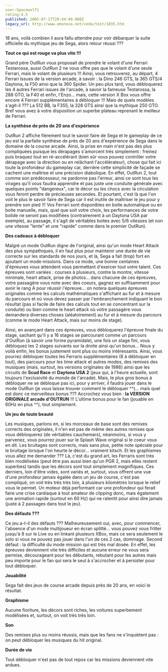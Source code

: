 ```yaml
---
user:Spacewolf1
rating:4.5
published: 2005-07-17T20:44:49.000Z
legacy_url: http://www.emunova.net/veda/test/1035.htm
---
```

18 ans, voilà combien il aura fallu attendre pour voir débarquer la suite officielle du mythique jeu de Sega, alors retour réussi ???  

  

**Tout ce qui est rouge va plus vite !!!**  

Grand père OutRun vous proposait de prendre le volant d'une Ferrari Testarossa, aussi OutRun 2 ne vous offre pas que le volant d'une seule Ferrari, mais le volant de plusieurs !!! Ainsi, vous retrouverez, au départ, 4 Ferrari issues de la version arcade, à savoir : la Dino 246 GTS, la 365 GTS/4 Daytona, la F50 ainsi que la 360 Spider. Un peu plus tard, vous débloquerez les 4 autres Ferrari issues de l'arcade, à savoir la fameuse Testarossa, la 288 GTO, la F40 et enfin, l'Enzo... mais, cette version X Box vous offre encore 4 Ferrari supplémentaires à débloquer !!! Mais de quels modèles s'agit-il ??? La 512 BB, la F355, la 328 GTS ainsi que la mythique 250 GTO. Bref vous avez à votre disposition un superbe plateau reprenant le meilleur de Ferrari.  

  

**La synthèse de près de 20 ans d'expérience**  

OutRun 2 affiche fièrement tout le savoir faire de Sega et le gameplay de ce jeu est la parfaite synthèse de près de 20 ans d'expérience de Sega dans le domaine de la course arcade. Ainsi, la prise en main n'est pas des plus compliquées puisque les dérapages s'amorcent très simplement : freinez puis braquez tout en ré-accélérant (bien sûr vous pouvez contrôler votre dérapage avec la direction ou en relâchant l'accélérateur), chose qui fait ici toute la profondeur du gameplay car, derrière cette simplicité de façade se cachent une maîtrise et une précision diabolique. En effet, OutRun 2, tout comme son prédécesseur, ne pardonne pas l'erreur, ainsi ce sont tous les virages qu'il vous faudra apprendre et pas juste une conduite générale avec quelques points "dangereux", car le décor ou les chocs avec la circulation vous feront perdre de précieuses secondes. Et pourtant, c'est là que l'on voit le plus le savoir faire de Sega car il est inutile de maîtriser le jeu pour y prendre son pied !!! Vos Ferrari sont disponibles en boite automatique ou en boite manuelle, mais, quel que soit votre choix, les performances de votre bolide ne seront pas modifiées (contrairement à un Daytona USA par exemple), au passage, il s'agit de véritables boites avec 5/6 vitesses (et non une vitesse "lente" et une "rapide" comme dans le premier OutRun).  

  

**Des cadeaux à débloquer**  

Malgré un mode OutRun digne de l'original, ainsi qu'un mode Heart Attack des plus sympathiques, il en faut plus pour maintenir une durée de vie correcte sur les standards de nos jours, et là, Sega a fait (trop) fort en ajoutant un mode missions. Dans ce mode, une bonne centaines d'épreuves vous attendent vous permettant d'exercer tout votre talent. Ces épreuves sont variées : courses à plusieurs, contre la montre, vitesse minimale, heart attack, prise de photos... dans chacune de ces épreuves, votre passagère vous note avec des coeurs, gagnez en suffisamment pour avoir le rang A pour réussir l'épreuve... on notera quelques épreuves originales comme les calculs mathématiques s'affichant au fur et à mesure du parcours et où vous devez passer par l'embranchement indiquant le bon résultat (pas si facile de faire des calculs tout en se concentrant sur la conduite) ou bien comme le heart attack où votre passagère vous demandera diverses choses (aléatoirement) au fur et à mesure du parcours (comme le mode Heart Attack, mais sur moins de stage).  

  

Ainsi, en avançant dans ces épreuves, vous débloquerez l'épreuve finale du stage, sachant qu'il y a 16 stages se parcourant comme un parcours d'OutRun (à savoir une forme pyramidale), une fois un stage fini, vous débloquez les 2 stages suivants sur la droite ainsi qu'un bonus... Nous y voilà enfin, les bonus justement sont plus ou moins intéressants. Ainsi, vous pourrez débloquer toutes les Ferraris supplémentaires (8 à débloquer en tout), des parcours pour les time attack et autres modes, des remixes des musiques (mais, surtout, les versions originales de 1986) ainsi que les circuits de **Scud Race** et **Daytona USA 2** (jeux qui, à l'heure actuelle, sont toujours l'exclusivité du monde de l'arcade). Mais, le plus gros bonus à débloquer ne se débloque pas ici, pour y arriver, il faudra jouer dans le mode OutRun (je vous laisse trouver comment le débloquer ^^)... mais quel est donc ce merveilleux bonus ??? Accrochez vous bien : **la VERSION ORIGINALE arcade d'OUTRUN** !!! L'ultime bonus pour le fan (jouable en 60Hz en plus ^^), tout simplement.  

  

**Un jeu de toute beauté**  

Les musiques, parlons en, si les morceaux de base sont des remixes corrects des originales, il n'en est pas de même des autres remixes que vous débloquerez (de véritables cauchemars), néanmoins, si vous y parvenez, vous pourrez jouer sur le Splash Wave original si le coeur vous en dit. Les bruitages sont corrects, mais sans plus, petite note spéciale pour le bruitage lorsque l'on heurte le décor... vraiment kitsch. Et les graphismes vous allez me demander ??? Là, c'est du grand art, les Ferraris sont très bien modélisées (peut être pas aussi bien qu'un PGR 2, mais elles restent superbes) tandis que les décors sont tout simplement magnifiques. Ces derniers, loin d'être vides, sont variés et, surtout, vous offrent une vue d'une profondeur jamais égalée dans un jeu de course, c'est pas compliqué, on voit très très très loin, à plusieurs kilomètres lorsque le relief vous le permet. Un moteur déjà performant car une profondeur qui ferait faire une crise cardiaque à tout amateur de clipping donc, mais également une animation rapide (surtout en 60 Hz) qui ne ralentit pour ainsi dire jamais (juste à 2 passages dans tout le jeu).  

  

**Des défauts ???**  

Ce jeu a-t-il des défauts ??? Malheureusement oui, avec, pour commencer, l'absence d'un mode multijoueur en écran splitté... vous pouvez vous fritter jusqu'à 8 sur le Live ou en linkant plusieurs XBox, mais ce sera seulement le solo si vous ne pouvez pas jouer dans l'un de ces 2 cas, dommage. Second défaut : la difficulté du mode mission qui est très mal dosée. En effet, les épreuves deviennent vite très difficiles et aucune erreur ne vous sera permise, décourageant pour les débutants, rebutant pour les autres mais peu importe pour le fan qui sera le seul à s'accrocher et à persister pour tout débloquer.  

  

  

**Jouabilité**  

Sega fait des jeux de course arcade depuis près de 20 ans, en voici le résultat.  

**Graphisme**  

Aucune fioriture, les décors sont riches, les voitures superbement modélisées et, surtout, on voit très très loin.  

**Son**  

Des remixes plus ou moins réussis, mais que les fans ne s'inquiètent pas : on peut débloquer les musiques du hit original.  

**Durée de vie**  

Tout débloquer n'est pas de tout repos car les missions deviennent vite ardues.